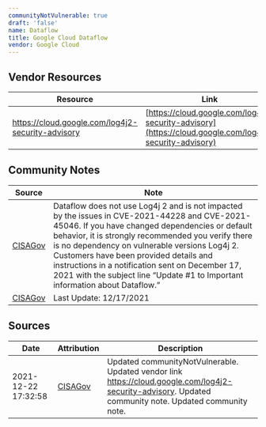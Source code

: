 ```yaml
---
communityNotVulnerable: true
draft: 'false'
name: Dataflow
title: Google Cloud Dataflow
vendor: Google Cloud
---
```


## Vendor Resources
| Resource | Link |
| --- | --- |
| https://cloud.google.com/log4j2-security-advisory | [https://cloud.google.com/log4j2-security-advisory](https://cloud.google.com/log4j2-security-advisory) |


## Community Notes
| Source | Note |
| --- | --- |
| [CISAGov](https://raw.githubusercontent.com/cisagov/log4j-affected-db/develop/README.md) | Dataflow does not use Log4j 2 and is not impacted by the issues in CVE-2021-44228 and CVE-2021-45046. If you have changed dependencies or default behavior, it is strongly recommended you verify there is no dependency on vulnerable versions Log4j 2. Customers have been provided details and instructions in a notification sent on December 17, 2021 with the subject line “Update #1 to Important information about Dataflow.” |
| [CISAGov](https://raw.githubusercontent.com/cisagov/log4j-affected-db/develop/README.md) | Last Update: 12/17/2021 |

## Sources
| Date | Attribution | Description |
| --- | --- | --- |
| 2021-12-22 17:32:58 | [CISAGov](https://raw.githubusercontent.com/cisagov/log4j-affected-db/develop/README.md) | Updated communityNotVulnerable. Updated vendor link https://cloud.google.com/log4j2-security-advisory. Updated community note. Updated community note.  |
